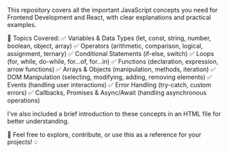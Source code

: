 This repository covers all the important JavaScript concepts you need for Frontend Development and React, with clear explanations and practical examples.

📌 Topics Covered:
✅ Variables & Data Types (let, const, string, number, boolean, object, array)
✅ Operators (arithmetic, comparison, logical, assignment, ternary)
✅ Conditional Statements (if-else, switch)
✅ Loops (for, while, do-while, for...of, for...in)
✅ Functions (declaration, expression, arrow functions)
✅ Arrays & Objects (manipulation, methods, iteration)
✅ DOM Manipulation (selecting, modifying, adding, removing elements)
✅ Events (handling user interactions)
✅ Error Handling (try-catch, custom errors)
✅ Callbacks, Promises & Async/Await (handling asynchronous operations)

I’ve also included a brief introduction to these concepts in an HTML file for better understanding.

🔗 Feel free to explore, contribute, or use this as a reference for your projects! 💡
